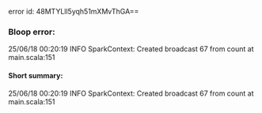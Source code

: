 error id: 48MTYLll5yqh51mXMvThGA==
### Bloop error:

25/06/18 00:20:19 INFO SparkContext: Created broadcast 67 from count at main.scala:151
#### Short summary: 

25/06/18 00:20:19 INFO SparkContext: Created broadcast 67 from count at main.scala:151